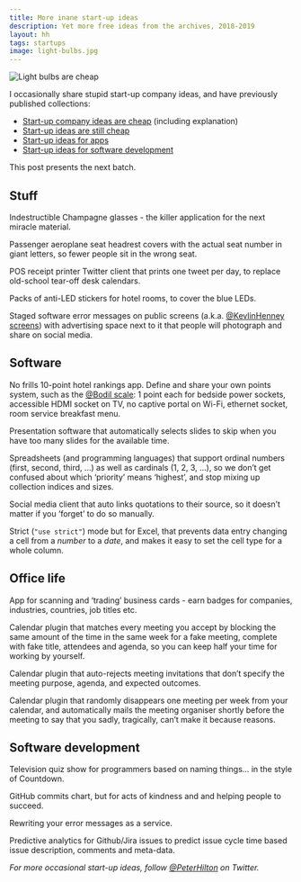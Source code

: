 ```yaml
---
title: More inane start-up ideas
description: Yet more free ideas from the archives, 2018-2019
layout: hh
tags: startups
image: light-bulbs.jpg
---
```


![Light bulbs are cheap](light-bulbs.jpg)

I occasionally share stupid start-up company ideas, and have previously published collections:

* [Start-up company ideas are cheap](startup-ideas-are-cheap) (including explanation)
* [Start-up ideas are still cheap](startup-ideas-misc)
* [Start-up ideas for apps](startup-ideas-apps)
* [Start-up ideas for software development](startup-ideas-development)

This post presents the next batch.


## Stuff

Indestructible Champagne glasses - the killer application for the next miracle material.

Passenger aeroplane seat headrest covers with the actual seat number in giant letters, so fewer people sit in the wrong seat. 

POS receipt printer Twitter client that prints one tweet per day, to replace old-school tear-off desk calendars.

Packs of anti-LED stickers for hotel rooms, to cover the blue LEDs.

Staged software error messages on public screens (a.k.a. 
[@KevlinHenney screens](https://www.urbandictionary.com/define.php?term=KevlinHenney)) 
with advertising space next to it that people will photograph and share on social media.

## Software

No frills 10-point hotel rankings app. Define and share your own points system, such as the [@Bodil scale](https://twitter.com/search?q=from%3Abodil%20hotel):
1 point each for bedside power sockets, accessible HDMI socket on TV, no captive portal on Wi-Fi, ethernet socket, room service breakfast menu.

Presentation software that automatically selects slides to skip when you have too many slides for the available time.

Spreadsheets (and programming languages) that support ordinal numbers (first, second, third, …) as well as cardinals (1, 2, 3, …), so we don’t get confused about which ‘priority’ means ‘highest’, and stop mixing up collection indices and sizes.

Social media client that auto links quotations to their source, so it doesn’t matter if you ‘forget’ to do so manually. 

Strict (`"use strict"`) mode but for Excel, that prevents data entry changing a cell from a _number_ to a _date_, and makes it easy to set the cell type for a whole column.

## Office life

App for scanning and ‘trading’ business cards - earn badges for companies, industries, countries, job titles etc.

Calendar plugin that matches every meeting you accept by blocking the same amount of the time in the same week for a fake meeting, complete with fake title, attendees and agenda, so you can keep half your time for working by yourself. 

Calendar plugin that auto-rejects meeting invitations that don’t specify the meeting purpose, agenda, and expected outcomes. 

Calendar plugin that randomly disappears one meeting per week from your calendar, and automatically mails the meeting organiser shortly before the meeting to say that you sadly, tragically, can’t make it because reasons. 

## Software development

Television quiz show for programmers based on naming things… in the style of Countdown.

GitHub commits chart, but for acts of kindness and and helping people to succeed.

Rewriting your error messages as a service.

Predictive analytics for Github/Jira issues to predict issue cycle time based issue description, comments and meta-data.

_For more occasional start-up ideas, follow [@PeterHilton](https://twitter.com/peterhilton) on Twitter._
